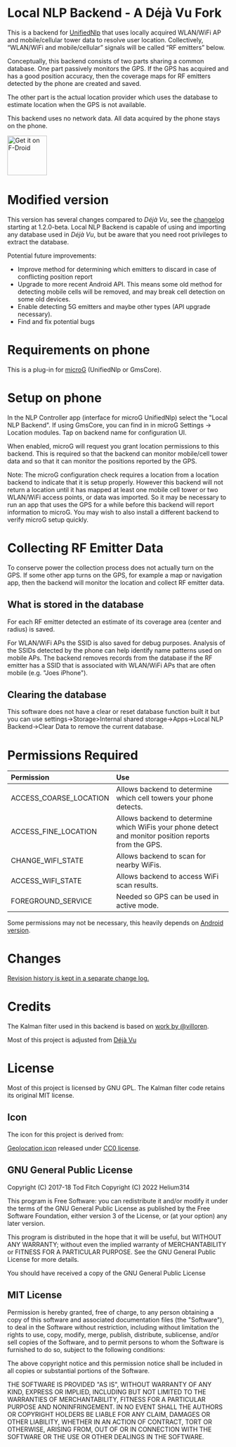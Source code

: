 Local NLP Backend - A Déjà Vu Fork
==================================
This is a backend for [UnifiedNlp](https://github.com/microg/android_packages_apps_UnifiedNlp) that uses locally acquired WLAN/WiFi AP and mobile/cellular tower data to resolve user location. Collectively, “WLAN/WiFi and mobile/cellular” signals will be called “RF emitters” below.

Conceptually, this backend consists of two parts sharing a common database. One part passively monitors the GPS. If the GPS has acquired and has a good position accuracy, then the coverage maps for RF emitters detected by the phone are created and saved.

The other part is the actual location provider which uses the database to estimate location when the GPS is not available.

This backend uses no network data. All data acquired by the phone stays on the phone.

<a href="https://f-droid.org/packages/helium314.localbackend/" target="_blank">
<img src="https://f-droid.org/badge/get-it-on.png" alt="Get it on F-Droid" height="90"/></a>

Modified version
================
This version has several changes compared to *Déjà Vu*, see the [changelog](CHANGELOG.md) starting at 1.2.0-beta.
Local NLP Backend is capable of using and importing any database used in *Déjà Vu*, but be aware that you need root privileges to extract the database.

Potential future improvements:
* Improve method for determining which emitters to discard in case of conflicting position report
* Upgrade to more recent Android API. This means some old method for detecting mobile cells will be removed, and may break cell detection on some old devices.
* Enable detecting 5G emitters and maybe other types (API upgrade necessary).
* Find and fix potential bugs

Requirements on phone
=====================
This is a plug-in for [microG](https://microg.org/) (UnifiedNlp or GmsCore).

Setup on phone
==============
In the NLP Controller app (interface for microG UnifiedNlp) select the "Local NLP Backend". If using GmsCore, you can find in in microG Settings -> Location modules. Tap on backend name for configuration UI.

When enabled, microG will request you grant location permissions to this backend. This is required so that the backend can monitor mobile/cell tower data and so that it can monitor the positions reported by the GPS.

Note: The microG configuration check requires a location from a location backend to indicate that it is setup properly. However this backend will not return a location until it has mapped at least one mobile cell tower or two WLAN/WiFi access points, or data was imported. So it may be necessary to run an app that uses the GPS for a while before this backend will report information to microG. You may wish to also install a different backend to verify microG setup quickly.

Collecting RF Emitter Data
======================
To conserve power the collection process does not actually turn on the GPS. If some other app turns on the GPS, for example a map or navigation app, then the backend will monitor the location and collect RF emitter data.

What is stored in the database
------------------------------
For each RF emitter detected an estimate of its coverage area (center and radius) is saved.

For WLAN/WiFi APs the SSID is also saved for debug purposes. Analysis of the SSIDs detected by the phone can help identify name patterns used on mobile APs. The backend removes records from the database if the RF emitter has a SSID that is associated with WLAN/WiFi APs that are often mobile (e.g. "Joes iPhone").

Clearing the database
---------------------
This software does not have a clear or reset database function built it but you can use settings->Storage>Internal shared storage->Apps->Local NLP Backend->Clear Data to remove the current database.

Permissions Required
====================
|Permission|Use|
|:----------|:---|
ACCESS_COARSE_LOCATION|Allows backend to determine which cell towers your phone detects.
ACCESS_FINE_LOCATION|Allows backend to determine which WiFis your phone detect and monitor position reports from the GPS.
CHANGE_WIFI_STATE|Allows backend to scan for nearby WiFis.
ACCESS_WIFI_STATE|Allows backend to access WiFi scan results.
FOREGROUND_SERVICE|Needed so GPS can be used in active mode.

Some permissions may not be necessary, this heavily depends on [Android version](https://developer.android.com/guide/topics/connectivity/wifi-scan).

Changes
=======
[Revision history is kept in a separate change log.](CHANGELOG.md)

Credits
=======
The Kalman filter used in this backend is based on [work by @villoren](https://github.com/villoren/KalmanLocationManager.git).

Most of this project is adjusted from [Déjà Vu](https://github.com/n76/DejaVu)

License
=======

Most of this project is licensed by GNU GPL. The Kalman filter code retains its original MIT license.

Icon
----
The icon for this project is derived from:

[Geolocation icon](https://commons.wikimedia.org/wiki/File:Geolocation_-_The_Noun_Project.svg) released under [CC0 license](https://creativecommons.org/publicdomain/zero/1.0/deed.en).

GNU General Public License
--------------------------
Copyright (C) 2017-18 Tod Fitch
Copyright (C) 2022 Helium314

This program is Free Software: you can redistribute it and/or modify it under the terms of the GNU General Public License as published by the Free Software Foundation, either version 3 of the License, or (at your option) any later version.

This program is distributed in the hope that it will be useful, but WITHOUT ANY WARRANTY; without even the implied warranty of MERCHANTABILITY or FITNESS FOR A PARTICULAR PURPOSE.  See the GNU General Public License for more details.

You should have received a copy of the GNU General Public License

MIT License
-----------
Permission is hereby granted, free of charge, to any person obtaining a copy
of this software and associated documentation files (the "Software"), to deal
in the Software without restriction, including without limitation the rights
to use, copy, modify, merge, publish, distribute, sublicense, and/or sell
copies of the Software, and to permit persons to whom the Software is
furnished to do so, subject to the following conditions:

The above copyright notice and this permission notice shall be included in all
copies or substantial portions of the Software.

THE SOFTWARE IS PROVIDED "AS IS", WITHOUT WARRANTY OF ANY KIND, EXPRESS OR
IMPLIED, INCLUDING BUT NOT LIMITED TO THE WARRANTIES OF MERCHANTABILITY,
FITNESS FOR A PARTICULAR PURPOSE AND NONINFRINGEMENT. IN NO EVENT SHALL THE
AUTHORS OR COPYRIGHT HOLDERS BE LIABLE FOR ANY CLAIM, DAMAGES OR OTHER
LIABILITY, WHETHER IN AN ACTION OF CONTRACT, TORT OR OTHERWISE, ARISING FROM,
OUT OF OR IN CONNECTION WITH THE SOFTWARE OR THE USE OR OTHER DEALINGS IN THE
SOFTWARE.
